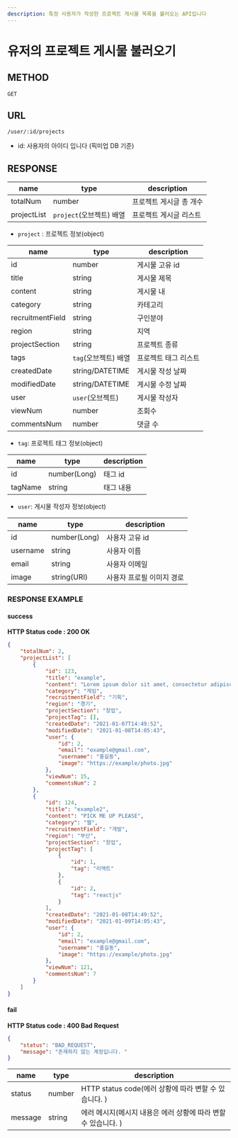 ```yaml
---
description: 특정 사용자가 작성한 프로젝트 게시물 목록을 불러오는 API입니다
---
```


# 유저의 프로젝트 게시물 불러오기

## METHOD

```text
GET
```

## URL

```text
/user/:id/projects
```

* id: 사용자의 아이디 입니다 \(픽미업 DB 기준\)

## RESPONSE

|name|type|description|
|---|---|---|
|totalNum|number|프로젝트 게시글 총 개수|
|projectList|`project`(오브젝트) 배열|프로젝트 게시글 리스트|

* `project` : 프로젝트 정보\(object\)

|name|type|description|
|---|---|---|
|id|number|게시물 고유 id|
|title|string|게시물 제목|
|content|string|게시물 내|
|category|string|카테고리|
|recruitmentField|string|구인분야|
|region|string|지역|
|projectSection|string|프로젝트 종류|
|tags|`tag`(오브젝트) 배열|프로젝트 태그 리스트|
|createdDate|string/DATETIME|게시물 작성 날짜|
|modifiedDate|string/DATETIME|게시물 수정 날짜|
|user|`user`(오브젝트)|게시물 작성자|
|viewNum|number|조회수|
|commentsNum|number|댓글 수|

* `tag`: 프로젝트 태그 정보\(object\)

|name|type|description
|---|---|---|
|id|number(Long)|태그 id|
|tagName|string|태그 내용|

* `user`: 게시물 작성자 정보\(object\)

|name|type|description
|---|---|---|
|id|number(Long)|사용자 고유 id|
|username|string|사용자 이름|
|email|string|사용자 이메일|
|image|string(URI)|사용자 프로필 이미지 경로|

### RESPONSE EXAMPLE

#### success

**HTTP Status code : 200 OK**

```json
{
    "totalNum": 2,
    "projectList": [
        {
            "id": 123,
            "title": "example",
            "content": "Lorem ipsum dolor sit amet, consectetur adipiscing elit. Curabitur sit.",
            "category": "게임",
            "recruitmentField": "기획",
            "region": "경기",
            "projectSection": "창업",
            "projectTag": [],
            "createdDate": "2021-01-07T14:49:52",
            "modifiedDate": "2021-01-08T14:05:43",
            "user": {
                "id": 2,
                "email": "example@gmail.com",
                "username": "홍길동",
                "image": "https://example/photo.jpg"
            },
            "viewNum": 15,
            "commentsNum": 2
        },
        {
            "id": 124,
            "title": "example2",
            "content": "PICK ME UP PLEASE",
            "category": "웹",
            "recruitmentField": "개발",
            "region": "부산",
            "projectSection": "창업",
            "projectTag": [
                {
                    "id": 1,
                    "tag": "리액트"
                },
                {
                    "id": 2,
                    "tag": "reactjs"
                }
            ],
            "createdDate": "2021-01-08T14:49:52",
            "modifiedDate": "2021-01-09T14:05:43",
            "user": {
                "id": 2,
                "email": "example@gmail.com",
                "username": "홍길동",
                "image": "https://example/photo.jpg"
            },
            "viewNum": 121,
            "commentsNum": 7
        }
    ]
}
```

#### fail

**HTTP Status code : 400 Bad Request**

```json
{
    "status": "BAD_REQUEST",
    "message": "존재하지 않는 계정입니다. "
}
```

|name|type|description|
|---|---|---|
|status|number|HTTP status code(에러 상황에 따라 변할 수 있습니다. )|
|message|string|에러 메시지(메시지 내용은 에러 상황에 따라 변할 수 있습니다. )|
